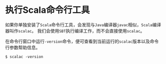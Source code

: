 执行Scala命令行工具
====================================================================
如果你单独安装了`Scala`命令行工具，会发现与`Java`编译器`javac`相似，`Scala`编译器叫作`scalac`。
我们会使用`SBT`执行编译工作，而不会直接使用`scalac`。

在命令行窗口中运行`-version`命令，便可查看到当前运行的`scalac`版本以及命令行参数帮助信息。
```shell
$ scalac -version
```
